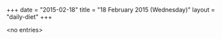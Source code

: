 +++
date = "2015-02-18"
title = "18 February 2015 (Wednesday)"
layout = "daily-diet"
+++

\<no entries\>
